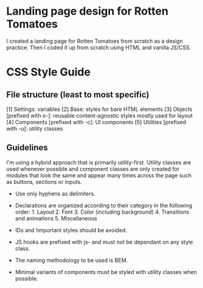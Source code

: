 # Landing page design for Rotten Tomatoes

I created a landing page for Rotten Tomatoes from scratch as a design practice. Then I coded it up from scratch using HTML and vanilla JS/CSS.

# CSS Style Guide

## File structure (least to most specific)

[1] Settings: variables
[2] Base: styles for bare HTML elements
[3] Objects [prefixed with o-]: reusable content-agnostic styles mostly used for layout
[4] Components [prefixed with -c]: UI components
[5] Utilities [prefixed with -u]: utility classes

## Guidelines
   
I'm using a hybrid approach that is primarily utility-first. Utility classes are used whenever possible and component classes are only created for modules that look the same and appear many times across the page such as buttons, sections or inputs.
   
- Use only hyphens as delimiters.
- Declarations are organized according to their category in the following order: 1. Layout
                                                                                 2. Font
                                                                                 3. Color (including background)
                                                                                 4. Transitions and animations
                                                                                 5. Miscellaneous
                                                                                 
- IDs and !important styles should be avoided.
- JS hooks are prefixed with js- and must not be dependant on any style class.
- The naming methodology to be used is BEM.
- Minimal variants of components must be styled with utility classes when possible.
